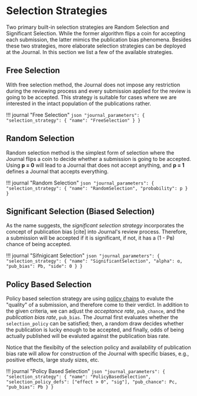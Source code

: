 # Selection Strategies

Two primary built-in selection strategies are Random Selection and Significant Selection. While the former algorithm flips a coin for accepting each submission, the latter mimics the publication bias phenomena. Besides these two strategies, more elaborate selection strategies can be deployed at the Journal. In this section we list a few of the available strategies.

## Free Selection

With free selection method, the Journal does not impose any restriction during the reviewing process and every submission applied for the review is going to be accepted. This strategy is suitable for cases where we are interested in the intact population of the publications rather.

!!! journal "Free Selection"
	```json
	"journal_parameters": {
		"selection_strategy": {
			"name": "FreeSelection"
		}
	}
	```

## Random Selection

Random selection method is the simplest form of selection where the Journal flips a coin to decide whether a submission is going to be accepted. Using **p = 0** will lead to a Journal that does not accept anything, and **p = 1** defines a Journal that accepts everything.

!!! journal "Random Selection"
	```json
	"journal_parameters": {
		"selection_strategy": {
			"name": "RandomSelection",
			"probability": p
		}
	}
	```


## Significant Selection (Biased Selection)

As the name suggests, the *significant selection strategy* incorporates the concept of publication bias [cite] into Journal's review process. Therefore, a submission will be accepted if it is significant, if not, it has a (1 - Pʙ) chance of being accepted.

!!! journal "Sifnigicant Selection"
	```json
	"journal_parameters": {
		"selection_strategy": {
			"name": "SignificantSelection",
			"alpha": ɑ,
			"pub_bias": Pb,
			"side": 0
		}
	}
	```


## Policy Based Selection

Policy based selection strategy are using [policy chains](decision-strategies.md#policy-chain) to evalute the "quality" of a submission, and therefore come to their verdict. In addition to the given criteria, we can adjust the *acceptance rate*, `pub_chance`, and the *publication bias rate*, `pub_bias`. The Journal first evaluates whether the `selection_policy` can be satisfied; then, a random draw decides whether the publication is lucky enough to be accepted, and finally, odds of being actually published will be evaluted against the publication bias rate.

Notice that the flexibilty of the selection policy and availability of publication bias rate will allow for construction of the Journal with specific biases, e.g., positive effects, large study sizes, etc.


!!! journal "Policy Based Selection"
	```json
	"journal_parameters": {
		"selection_strategy": {
			"name": "PolicyBasedSelection",
			"selection_policy_defs": ["effect > 0", "sig"],
			"pub_chance": Pc,
			"pub_bias": Pb
		}
	}
	```
